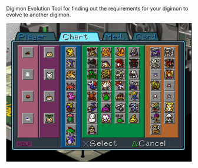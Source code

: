 Digimon Evolution Tool for finding out the requirements for your digimon to evolve to another digimon.

![](digimonevotool.gif)